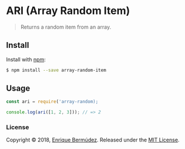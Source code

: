 # ARI (Array Random Item)
> Returns a random item from an array.

## Install

Install with [npm](https://www.npmjs.com/):
```sh
$ npm install --save array-random-item
```

## Usage

```js
const ari = require('array-random);

console.log(ari([1, 2, 3])); // => 2
```

### License

Copyright © 2018, [Enrique Bermúdez](https://github.com/enbermudas).
Released under the [MIT License](LICENSE).